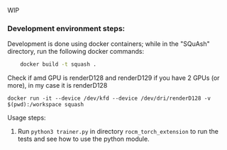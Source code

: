 WIP

### Development environment steps:

Development is done using docker containers; while in the "SQuAsh" directory, run the following docker commands:

```bash
    docker build -t squash .
```

Check if amd GPU is renderD128 and renderD129 if you have 2 GPUs (or more), in my case it is renderD128

`docker run -it --device /dev/kfd --device /dev/dri/renderD128 -v $(pwd):/workspace squash`

Usage steps: 
1. Run `python3 trainer.py` in directory `rocm_torch_extension` to run the tests and see how to use the python module.